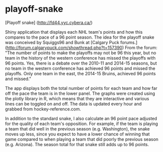 # playoff-snake

[Playoff snake] (http://fd44.yyc.cybera.ca/)

Shiny application that displays each NHL team's points and how this compares to the pace of a 96 point season. The idea for the playoff snake was conceived by Squiggs96 and Bunk at [Calgary Puck forums.] (http://forum.calgarypuck.com/showthread.php?t=157390) From the forum: "The number of points to make the playoffs may not be 96 this year, but no team in the history of the western conference has missed the playoffs with 96 points. Yes, there is a debate over the 2010-11 and 2014-15 seasons, but no team in the western conference has achieved 96 points and missed the playoffs. Only one team in the east, the 2014-15 Bruins, achieved 96 points and missed." 

The app displays both the total number of points for each team and how far off the pace the team is in the lower panel. The graphs were created using the plotly library in R, which means that they are interactive and various lines can be toggled on and off. The data is updated every hour and grabbed from hockey-reference.com.

In addition to the standard snake, I also calculate an 96 point pace adjusted for the quality of each team's opposition. For example, if the team is playing a team that did well in the previous season (e.g. Washington), the snake moves up less, since you expect to have a lower chance of winning that game compared to when playing a team that did poorly the previous season (e.g. Arizona). The season total for that snake still adds up to 96 points. 
